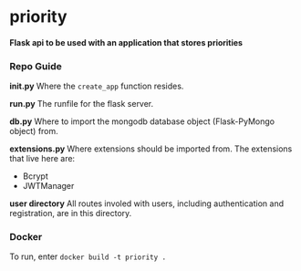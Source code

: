 # priority

#### Flask api to be used with an application that stores priorities

### Repo Guide
**__init__.py**
Where the `create_app` function resides.

**run.py**
The runfile for the flask server.

**db.py**
Where to import the mongodb database object (Flask-PyMongo object) from.

**extensions.py**
Where extensions should be imported from. The extensions that live here are:
- Bcrypt
- JWTManager

**user directory**
All routes involed with users, including authentication and registration, are in this directory.

### Docker
To run, enter `docker build -t priority .`
